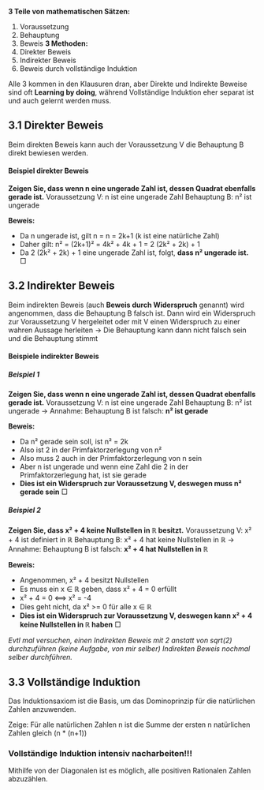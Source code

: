 **3 Teile von mathematischen Sätzen:**
1. Voraussetzung
2. Behauptung
3. Beweis
**3 Methoden:**
1. Direkter Beweis
2. Indirekter Beweis
3. Beweis durch vollständige Induktion

Alle 3 kommen in den Klausuren dran, aber Direkte und Indirekte Beweise sind oft **Learning by doing**, während Vollständige Induktion eher separat ist und auch gelernt werden muss.
## 3.1 Direkter Beweis
Beim direkten Beweis kann auch der Voraussetzung V die Behauptung B direkt bewiesen werden.
#### Beispiel direkter Beweis
**Zeigen Sie, dass wenn n eine ungerade Zahl ist, dessen Quadrat ebenfalls gerade ist.**
Voraussetzung V: n ist eine ungerade Zahl
Behauptung B: n² ist ungerade

**Beweis:**
- Da n ungerade ist, gilt n = n = 2k+1 (k ist eine natürliche Zahl)
- Daher gilt: n² = (2k+1)² = 4k² + 4k + 1 = 2 (2k² + 2k) + 1
- Da 2 (2k² + 2k) + 1 eine ungerade Zahl ist, folgt, **dass n² ungerade ist.**
□
## 3.2 Indirekter Beweis
Beim indirekten Beweis (auch **Beweis durch Widerspruch** genannt) wird angenommen, dass die Behauptung B falsch ist. Dann wird ein Widerspruch zur Voraussetzung V hergeleitet oder mit V einen Widerspruch zu einer wahren Aussage herleiten 
-> Die Behauptung kann dann nicht falsch sein und die Behauptung stimmt
#### Beispiele indirekter Beweis
##### Beispiel 1
**Zeigen Sie, dass wenn n eine ungerade Zahl ist, dessen Quadrat ebenfalls gerade ist.**
Voraussetzung V: n ist eine ungerade Zahl
Behauptung B: n² ist ungerade -> Annahme: Behauptung B ist falsch: **n² ist gerade**

**Beweis:**
- Da n² gerade sein soll, ist n² = 2k
- Also ist 2 in der Primfaktorzerlegung von n² 
- Also muss 2 auch in der Primfaktorzerlegung von n sein
- Aber n ist ungerade und wenn eine Zahl die 2 in der Primfaktorzerlegung hat, ist sie gerade
- **Dies ist ein Widerspruch zur Voraussetzung V, deswegen muss n² gerade sein**
□
##### Beispiel 2
**Zeigen Sie, dass x² + 4 keine Nullstellen in ℝ besitzt.**
Voraussetzung V: x² + 4 ist definiert in ℝ
Behauptung B: x² + 4 hat keine Nullstellen in ℝ -> Annahme: Behauptung B ist falsch: **x² + 4 hat Nullstellen in ℝ**

**Beweis:**
- Angenommen, x² + 4 besitzt Nullstellen
- Es muss ein x ∈ ℝ geben, dass x² + 4 = 0 erfüllt
- x² + 4 = 0 <==> x² = -4
- Dies geht nicht, da x² >= 0 für alle x ∈ ℝ
- **Dies ist ein Widerspruch zur Voraussetzung V, deswegen kann x² + 4 keine Nullstellen in ℝ haben**
□

*Evtl mal versuchen, einen Indirekten Beweis mit 2 anstatt von sqrt(2) durchzuführen (keine Aufgabe, von mir selber)
Indirekten Beweis nochmal selber durchführen.*
## 3.3 Vollständige Induktion
Das Induktionsaxiom ist die Basis, um das Dominoprinzip für die natürlichen Zahlen anzuwenden.

Zeige: Für alle natürlichen Zahlen n ist die Summe der ersten n natürlichen Zahlen gleich (n * (n+1))

### Vollständige Induktion intensiv nacharbeiten!!!

Mithilfe von der Diagonalen ist es möglich, alle positiven Rationalen Zahlen abzuzählen.